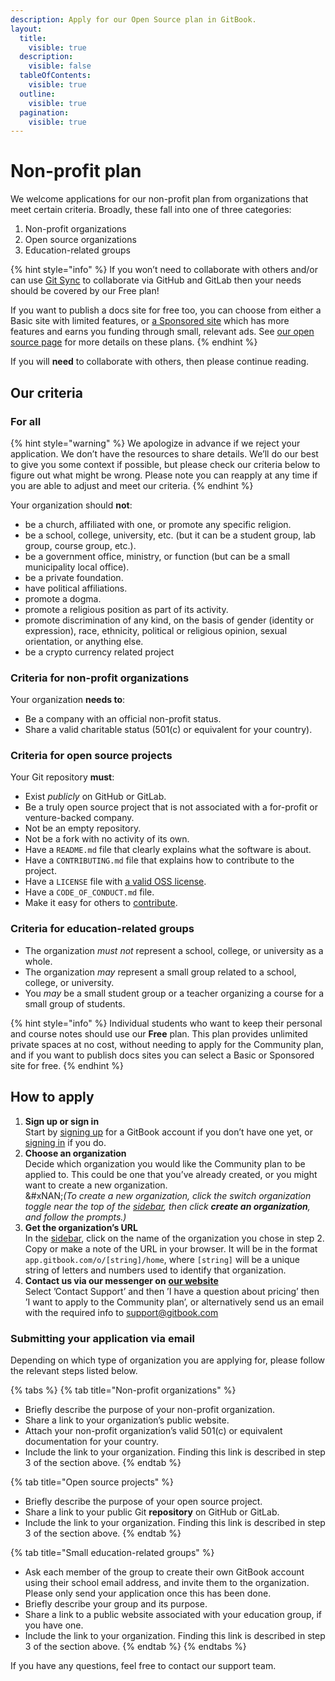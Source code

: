 ```yaml
---
description: Apply for our Open Source plan in GitBook.
layout:
  title:
    visible: true
  description:
    visible: false
  tableOfContents:
    visible: true
  outline:
    visible: true
  pagination:
    visible: true
---
```


# Non-profit plan

We welcome applications for our non-profit plan from organizations that meet certain criteria. Broadly, these fall into one of three categories:

1. Non-profit organizations
2. Open source organizations
3. Education-related groups

{% hint style="info" %}
If you won’t need to collaborate with others and/or can use [Git Sync](../../getting-started/git-sync/) to collaborate via GitHub and GitLab then your needs should be covered by our Free plan!

If you want to publish a docs site for free too, you can choose from either a Basic site with limited features, or [a Sponsored site](sponsored-site-plan.md) which has more features and earns you funding through small, relevant ads. See [our open source page](https://www.gitbook.com/solutions/open-source) for more details on these plans.
{% endhint %}

If you will **need** to collaborate with others, then please continue reading.

## Our criteria

### For all

{% hint style="warning" %}
We apologize in advance if we reject your application. We don’t have the resources to share details. We’ll do our best to give you some context if possible, but please check our criteria below to figure out what might be wrong. Please note you can reapply at any time if you are able to adjust and meet our criteria.
{% endhint %}

Your organization should **not**:

- be a church, affiliated with one, or promote any specific religion.
- be a school, college, university, etc. (but it can be a student group, lab group, course group, etc.).
- be a government office, ministry, or function (but can be a small municipality local office).
- be a private foundation.
- have political affiliations.
- promote a dogma.
- promote a religious position as part of its activity.
- promote discrimination of any kind, on the basis of gender (identity or expression), race, ethnicity, political or religious opinion, sexual orientation, or anything else.
- be a crypto currency related project

### Criteria for non-profit organizations

Your organization **needs to**:

- Be a company with an official non-profit status.
- Share a valid charitable status (501(c) or equivalent for your country).

### Criteria for open source projects

Your Git repository **must**:

- Exist _publicly_ on GitHub or GitLab.
- Be a truly open source project that is not associated with a for-profit or venture-backed company.
- Not be an empty repository.
- Not be a fork with no activity of its own.
- Have a `README.md` file that clearly explains what the software is about.
- Have a `CONTRIBUTING.md` file that explains how to contribute to the project.
- Have a `LICENSE` file with [a valid OSS license](https://choosealicense.com/).
- Have a `CODE_OF_CONDUCT.md` file.
- Make it easy for others to [contribute](https://docs.github.com/en/get-started/exploring-projects-on-github/finding-ways-to-contribute-to-open-source-on-github#finding-good-first-issues).

### Criteria for education-related groups

- The organization _must not_ represent a school, college, or university as a whole.
- The organization _may_ represent a small group related to a school, college, or university.
- You _may_ be a small student group or a teacher organizing a course for a small group of students.

{% hint style="info" %}
Individual students who want to keep their personal and course notes should use our **Free** plan. This plan provides unlimited private spaces at no cost, without needing to apply for the Community plan, and if you want to publish docs sites you can select a Basic or Sponsored site for free.
{% endhint %}

## How to apply

1. **Sign up or sign in**\
   Start by [signing up](https://app.gitbook.com/join) for a GitBook account if you don’t have one yet, or [signing in](https://app.gitbook.com) if you do.
2. **Choose an organization**\
   Decide which organization you would like the Community plan to be applied to. This could be one that you’ve already created, or you might want to create a new organization.\
   &#xNAN;_(To create a new organization, click the switch organization toggle near the top of the_ [_sidebar_](https://gitbook.com/docs/getting-started/overview#sidebar)_, then click **create an organization**, and follow the prompts.)_
3. **Get the organization’s URL**\
   In the [sidebar](https://gitbook.com/docs/getting-started/overview#sidebar), click on the name of the organization you chose in step 2. Copy or make a note of the URL in your browser. It will be in the format `app.gitbook.com/o/[string]/home`, where `[string]` will be a unique string of letters and numbers used to identify that organization.
4. **Contact us via our messenger on** [**our website**](https://www.gitbook.com/contact)\
   Select ’Contact Support’ and then ’I have a question about pricing’ then ’I want to apply to the Community plan’, or alternatively send us an email with the required info to support@gitbook.com

### Submitting your application via email

Depending on which type of organization you are applying for, please follow the relevant steps listed below.

{% tabs %}
{% tab title="Non-profit organizations" %}

- Briefly describe the purpose of your non-profit organization.
- Share a link to your organization’s public website.
- Attach your non-profit organization’s valid 501(c) or equivalent documentation for your country.
- Include the link to your organization. Finding this link is described in step 3 of the section above.
  {% endtab %}

{% tab title="Open source projects" %}

- Briefly describe the purpose of your open source project.
- Share a link to your public Git **repository** on GitHub or GitLab.
- Include the link to your organization. Finding this link is described in step 3 of the section above.
  {% endtab %}

{% tab title="Small education-related groups" %}

- Ask each member of the group to create their own GitBook account using their school email address, and invite them to the organization. Please only send your application once this has been done.
- Briefly describe your group and its purpose.
- Share a link to a public website associated with your education group, if you have one.
- Include the link to your organization. Finding this link is described in step 3 of the section above.
  {% endtab %}
  {% endtabs %}

If you have any questions, feel free to contact our support team.
